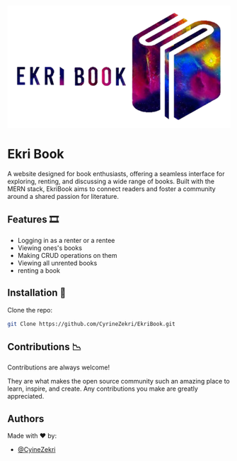 
![Logo](./logoreadme.png)


# Ekri Book

A website designed for book enthusiasts, offering a seamless interface for exploring, renting, and discussing a wide range of books. Built with the MERN stack, EkriBook aims to connect readers and foster a community around a shared passion for literature.

## Features 🎞️

- Logging in as a renter or a rentee
- Viewing ones's books 
- Making CRUD operations on them 
- Viewing all unrented books
- renting a book 




## Installation 🔧

Clone the repo:
```bash
git Clone https://github.com/CyrineZekri/EkriBook.git
```
    
## Contributions 📉	

Contributions are always welcome!

They are what makes the open source community such an amazing place to learn, inspire, and create. Any contributions you make are greatly appreciated.


## Authors

Made with ❤️ by: 
- [@CyineZekri](https://github.com/CyrineZekri)

